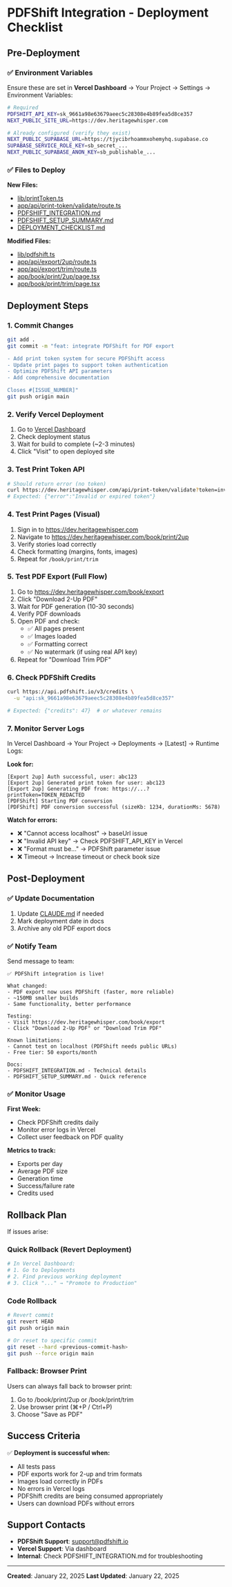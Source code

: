 # PDFShift Integration - Deployment Checklist

## Pre-Deployment

### ✅ Environment Variables

Ensure these are set in **Vercel Dashboard** → Your Project → Settings → Environment Variables:

```bash
# Required
PDFSHIFT_API_KEY=sk_9661a98e63679aeec5c28308e4b89fea5d8ce357
NEXT_PUBLIC_SITE_URL=https://dev.heritagewhisper.com

# Already configured (verify they exist)
NEXT_PUBLIC_SUPABASE_URL=https://tjycibrhoammxohemyhq.supabase.co
SUPABASE_SERVICE_ROLE_KEY=sb_secret_...
NEXT_PUBLIC_SUPABASE_ANON_KEY=sb_publishable_...
```

### ✅ Files to Deploy

**New Files:**
- [lib/printToken.ts](lib/printToken.ts)
- [app/api/print-token/validate/route.ts](app/api/print-token/validate/route.ts)
- [PDFSHIFT_INTEGRATION.md](PDFSHIFT_INTEGRATION.md)
- [PDFSHIFT_SETUP_SUMMARY.md](PDFSHIFT_SETUP_SUMMARY.md)
- [DEPLOYMENT_CHECKLIST.md](DEPLOYMENT_CHECKLIST.md)

**Modified Files:**
- [lib/pdfshift.ts](lib/pdfshift.ts)
- [app/api/export/2up/route.ts](app/api/export/2up/route.ts)
- [app/api/export/trim/route.ts](app/api/export/trim/route.ts)
- [app/book/print/2up/page.tsx](app/book/print/2up/page.tsx)
- [app/book/print/trim/page.tsx](app/book/print/trim/page.tsx)

## Deployment Steps

### 1. Commit Changes

```bash
git add .
git commit -m "feat: integrate PDFShift for PDF export

- Add print token system for secure PDFShift access
- Update print pages to support token authentication
- Optimize PDFShift API parameters
- Add comprehensive documentation

Closes #[ISSUE_NUMBER]"
git push origin main
```

### 2. Verify Vercel Deployment

1. Go to [Vercel Dashboard](https://vercel.com/dashboard)
2. Check deployment status
3. Wait for build to complete (~2-3 minutes)
4. Click "Visit" to open deployed site

### 3. Test Print Token API

```bash
# Should return error (no token)
curl https://dev.heritagewhisper.com/api/print-token/validate?token=invalid
# Expected: {"error":"Invalid or expired token"}
```

### 4. Test Print Pages (Visual)

1. Sign in to https://dev.heritagewhisper.com
2. Navigate to https://dev.heritagewhisper.com/book/print/2up
3. Verify stories load correctly
4. Check formatting (margins, fonts, images)
5. Repeat for `/book/print/trim`

### 5. Test PDF Export (Full Flow)

1. Go to https://dev.heritagewhisper.com/book/export
2. Click "Download 2-Up PDF"
3. Wait for PDF generation (10-30 seconds)
4. Verify PDF downloads
5. Open PDF and check:
   - ✅ All pages present
   - ✅ Images loaded
   - ✅ Formatting correct
   - ✅ No watermark (if using real API key)
6. Repeat for "Download Trim PDF"

### 6. Check PDFShift Credits

```bash
curl https://api.pdfshift.io/v3/credits \
  -u "api:sk_9661a98e63679aeec5c28308e4b89fea5d8ce357"

# Expected: {"credits": 47}  # or whatever remains
```

### 7. Monitor Server Logs

In Vercel Dashboard → Your Project → Deployments → [Latest] → Runtime Logs:

**Look for:**
```
[Export 2up] Auth successful, user: abc123
[Export 2up] Generated print token for user: abc123
[Export 2up] Generating PDF from: https://...?printToken=TOKEN_REDACTED
[PDFShift] Starting PDF conversion
[PDFShift] PDF conversion successful (sizeKb: 1234, durationMs: 5678)
```

**Watch for errors:**
- ❌ "Cannot access localhost" → baseUrl issue
- ❌ "Invalid API key" → Check PDFSHIFT_API_KEY in Vercel
- ❌ "Format must be..." → PDFShift parameter issue
- ❌ Timeout → Increase timeout or check book size

## Post-Deployment

### ✅ Update Documentation

1. Update [CLAUDE.md](CLAUDE.md) if needed
2. Mark deployment date in docs
3. Archive any old PDF export docs

### ✅ Notify Team

Send message to team:
```
✅ PDFShift integration is live!

What changed:
- PDF export now uses PDFShift (faster, more reliable)
- ~150MB smaller builds
- Same functionality, better performance

Testing:
- Visit https://dev.heritagewhisper.com/book/export
- Click "Download 2-Up PDF" or "Download Trim PDF"

Known limitations:
- Cannot test on localhost (PDFShift needs public URLs)
- Free tier: 50 exports/month

Docs:
- PDFSHIFT_INTEGRATION.md - Technical details
- PDFSHIFT_SETUP_SUMMARY.md - Quick reference
```

### ✅ Monitor Usage

**First Week:**
- Check PDFShift credits daily
- Monitor error logs in Vercel
- Collect user feedback on PDF quality

**Metrics to track:**
- Exports per day
- Average PDF size
- Generation time
- Success/failure rate
- Credits used

## Rollback Plan

If issues arise:

### Quick Rollback (Revert Deployment)

```bash
# In Vercel Dashboard:
# 1. Go to Deployments
# 2. Find previous working deployment
# 3. Click "..." → "Promote to Production"
```

### Code Rollback

```bash
# Revert commit
git revert HEAD
git push origin main

# Or reset to specific commit
git reset --hard <previous-commit-hash>
git push --force origin main
```

### Fallback: Browser Print

Users can always fall back to browser print:
1. Go to /book/print/2up or /book/print/trim
2. Use browser print (⌘+P / Ctrl+P)
3. Choose "Save as PDF"

## Success Criteria

✅ **Deployment is successful when:**
- All tests pass
- PDF exports work for 2-up and trim formats
- Images load correctly in PDFs
- No errors in Vercel logs
- PDFShift credits are being consumed appropriately
- Users can download PDFs without errors

## Support Contacts

- **PDFShift Support**: support@pdfshift.io
- **Vercel Support**: Via dashboard
- **Internal**: Check PDFSHIFT_INTEGRATION.md for troubleshooting

---

**Created**: January 22, 2025
**Last Updated**: January 22, 2025
